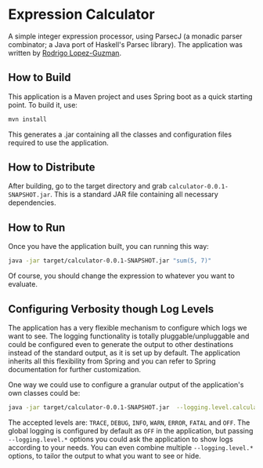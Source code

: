 # Expression Calculator
A simple integer expression processor, using ParsecJ (a monadic parser combinator; a Java port of Haskell's Parsec library). The application was written by [Rodrigo Lopez-Guzman](https://linkedin.com/in/rlogman).


## How to Build
This application is a Maven project and uses Spring boot as a quick starting point. To build it, use:
```bash
mvn install
```
This generates a .jar containing all the classes and configuration files required to use the application.

## How to Distribute
After building, go to the target directory and grab `calculator-0.0.1-SNAPSHOT.jar`. This is a standard JAR file containing all necessary dependencies.

## How to Run
Once you have the application built, you can running this way:
```bash
java -jar target/calculator-0.0.1-SNAPSHOT.jar "sum(5, 7)"
```
Of course, you should change the expression to whatever you want to evaluate.

## Configuring Verbosity though Log Levels
The application has a very flexible mechanism to configure which logs we want to see. The logging functionality is totally pluggable/unpluggable and could be configured even to generate the output to other destinations instead of the standard output, as it is set up by default. The application inherits all this flexibility from Spring and you can refer to Spring documentation for further customization.

One way we could use to configure a granular output of the application's own classes could be:
```bash
java -jar target/calculator-0.0.1-SNAPSHOT.jar  --logging.level.calculator=TRACE "sum(5, 7)"
```
The accepted levels are: `TRACE`, `DEBUG`, `INFO`, `WARN`, `ERROR`, `FATAL` and `OFF`. The global logging is configured by default as `OFF` in the application, but passing `--logging.level.*` options you could ask the application to show logs according to your needs. You can even combine multiple `--logging.level.*` options, to tailor the output to what you want to see or hide.

